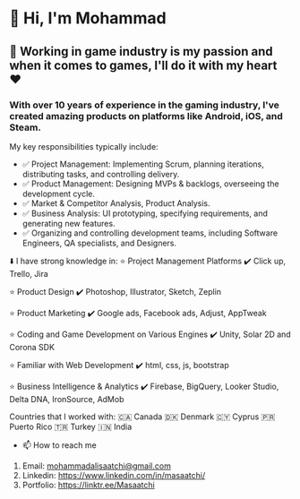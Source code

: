 # 👋 Hi, I'm Mohammad

## 👀 Working in game industry is my passion and when it comes to games, I'll do it with my heart ❤️

### With over 10 years of experience in the gaming industry, I've created amazing products on platforms like Android, iOS, and Steam.

My key responsibilities typically include:
- ✅ Project Management: Implementing Scrum, planning iterations, distributing tasks, and controlling delivery.
- ✅ Product Management: Designing MVPs & backlogs, overseeing the development cycle.
- ✅ Market & Competitor Analysis, Product Analysis.
- ✅ Business Analysis: UI prototyping, specifying requirements, and generating new features.
- ✅ Organizing and controlling development teams, including Software Engineers, QA specialists, and Designers.

⬇️ I have strong knowledge in:
⭐️ Project Management Platforms
✔️ Click up, Trello, Jira

⭐️ Product Design
✔️ Photoshop, Illustrator, Sketch, Zeplin

⭐️ Product Marketing
✔️ Google ads, Facebook ads, Adjust, AppTweak

⭐️ Coding and Game Development on Various Engines
✔️ Unity, Solar 2D and Corona SDK

⭐️ Familiar with Web Development
✔️ html, css, js, bootstrap

⭐️ Business Intelligence & Analytics
✔️ Firebase, BigQuery, Looker Studio, Delta DNA, IronSource, AdMob


Countries that I worked with:
🇨🇦 Canada
🇩🇰 Denmark
🇨🇾 Cyprus
🇵🇷 Puerto Rico
🇹🇷 Turkey
🇮🇳 India

- 📫 How to reach me
1. Email: mohammadalisaatchi@gmail.com
2. Linkedin: https://www.linkedin.com/in/masaatchi/
3. Portfolio: https://linktr.ee/Masaatchi

<!---
masaatchi1372/masaatchi1372 is a ✨ special ✨ repository because its `README.md` (this file) appears on your GitHub profile.
You can click the Preview link to take a look at your changes.
--->
